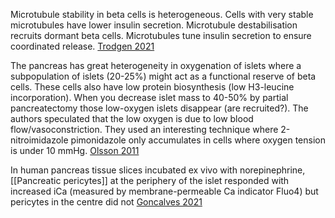 Microtubule stability in beta cells is heterogeneous. Cells with very stable microtubules have lower insulin secretion. Microtubule destabilisation recruits dormant beta cells. Microtubules tune insulin secretion to ensure coordinated release. [Trodgen 2021](https://doi.org/10.7554/eLife.59912)

The pancreas has great heterogeneity in oxygenation of islets where a subpopulation of islets (20-25%) might act as a functional reserve of beta cells. These cells also have low protein biosynthesis (low H3-leucine incorporation). When you decrease islet mass to 40-50% by partial pancreatectomy those low-oxygen islets disappear (are recruited?). The authors speculated that the low oxygen is due to low blood flow/vasoconstriction. They used an interesting technique where 2-nitroimidazole pimonidazole only accumulates in cells where oxygen tension is under 10 mmHg. [Olsson 2011](https://doi.org/10.2337/db09-0877)

In human pancreas tissue slices incubated ex vivo with norepinephrine, [[Pancreatic pericytes]] at the periphery of the islet responded with increased iCa (measured by membrane-permeable Ca indicator Fluo4) but pericytes in the centre did not [Goncalves 2021](https://doi.org/10.3389/fendo.2020.602519)
